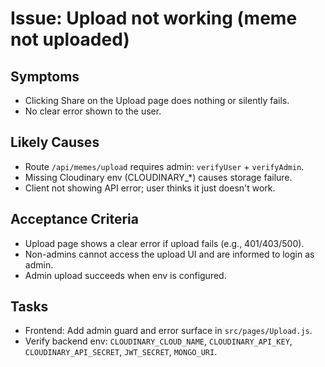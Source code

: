 # Issue: Upload not working (meme not uploaded)

## Symptoms
- Clicking Share on the Upload page does nothing or silently fails.
- No clear error shown to the user.

## Likely Causes
- Route `/api/memes/upload` requires admin: `verifyUser` + `verifyAdmin`.
- Missing Cloudinary env (CLOUDINARY_*) causes storage failure.
- Client not showing API error; user thinks it just doesn't work.

## Acceptance Criteria
- Upload page shows a clear error if upload fails (e.g., 401/403/500).
- Non-admins cannot access the upload UI and are informed to login as admin.
- Admin upload succeeds when env is configured.

## Tasks
- Frontend: Add admin guard and error surface in `src/pages/Upload.js`.
- Verify backend env: `CLOUDINARY_CLOUD_NAME`, `CLOUDINARY_API_KEY`, `CLOUDINARY_API_SECRET`, `JWT_SECRET`, `MONGO_URI`.

